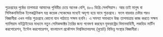শুক্রগ্রহের পৃষ্ঠের তাপমাত্রা আমাদের পৃথিবীর চেয়ে অনেক বেশি, ৪৮০ ডিগ্রি সেলসিয়াস। আর তাই মানুষ বা সিলিকনভিত্তিক ইলেকট্রনিকস যন্ত্র কয়েক সেকেন্ডের মধ্যেই অদৃশ্য হয়ে যাবে শুক্রগ্রহে। ফলে বারবার চেষ্টার পরও বিজ্ঞানীরা এখন পর্যন্ত শুক্রগ্রহে কোনো যান পাঠাতে সক্ষম হননি। এ সমস্যা সমাধানে উচ্চ তাপমাত্রায় কাজ করতে সক্ষম গ্যালিয়াম নাইট্রাইডের মাধ্যমে নতুন সেমিকন্ডাক্টর তৈরির জন্য গবেষণা করছেন যুক্তরাষ্ট্রের বিমানবাহিনী, লকহিড মার্টিন করপোরেশন, ইন্টেল করপোরেশন, বাংলাদেশ প্রকৌশল বিশ্ববিদ্যালয়সহ (বুয়েট) বিভিন্ন সংস্থার বিজ্ঞানীরা।
